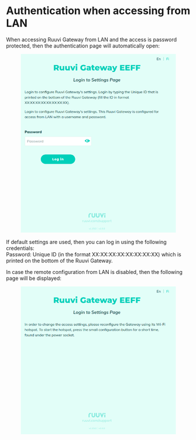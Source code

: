 # Authentication when accessing from LAN

When accessing Ruuvi Gateway from LAN and the access is password protected, then the authentication page will automatically open:

<figure><img src="../.gitbook/assets/Screenshot from 2023-12-13 09-32-12.png" alt=""><figcaption></figcaption></figure>

If default settings are used, then you can log in using the following credentials:\
Password: Unique ID (in the format XX:XX:XX:XX:XX:XX:XX:XX) which is printed on the bottom of the Ruuvi Gateway.

In case the remote configuration from LAN is disabled, then the following page will be displayed:

<figure><img src="../.gitbook/assets/Screenshot from 2023-12-13 09-34-02.png" alt=""><figcaption></figcaption></figure>
